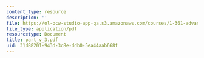 ```yaml
---
content_type: resource
description: ''
file: https://ol-ocw-studio-app-qa.s3.amazonaws.com/courses/1-361-advanced-soil-mechanics-fall-2004/31d88201943d3c8eddb05ea44aab668f_part_v_3.pdf
file_type: application/pdf
resourcetype: Document
title: part_v_3.pdf
uid: 31d88201-943d-3c8e-ddb0-5ea44aab668f
---
```

